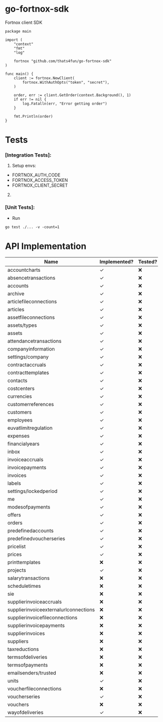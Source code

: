 # go-fortnox-sdk

Fortnox client SDK

```
package main

import (
	"context"
	"fmt"
	"log"

	fortnox "github.com/thats4fun/go-fortnox-sdk"
)

func main() {
	client := fortnox.NewClient(
		fortnox.WithAuthOpts("token", "secret"),
	)

	order, err := client.GetOrder(context.Background(), 1)
	if err != nil {
		log.Fatalln(err, "Error getting order")
	}

	fmt.Println(order)
}

```

# Tests

### [Integration Tests]:

1. Setup envs:

- FORTNOX_AUTH_CODE
- FORTNOX_ACCESS_TOKEN
- FORTNOX_CLIENT_SECRET

2.

### [Unit Tests]:

- Run

```
go test ./... -v -count=1
```

# API Implementation

| Name                           | Implemented? | Tested?   | 
|--------------------------------|----|-----------| 
| accountcharts                  | ✓  | ❌         |  
| absencetransactions            | ✓  | ❌         |   
| accounts                       | ✓  | ❌         |  
| archive                        | ✓  | ❌         |  
| articlefileconnections         | ✓  | ❌         |  
| articles                       | ✓  | ❌         |  
| assetfileconnections           | ✓  | ❌         |  
| assets/types                   | ✓  | ❌         |  
| assets                         | ✓  | ❌         |  
| attendancetransactions         | ✓  | ❌         |  
| companyinformation             | ✓  | ❌         |  
| settings/company               | ✓  | ❌         |  
| contractaccruals               | ✓  | ❌         |  
| contracttemplates              | ✓  | ❌         |  
| contacts                       | ✓   | ❌         |  
| costcenters                    | ✓  | ❌         |  
| currencies                     | ✓  | ❌         |  
| customerreferences             | ✓  | ❌         |  
| customers                      | ✓  | ❌         |  
| employees                      | ✓   | ❌         |  
| euvatlimitregulation           | ✓  | ❌         |  
| expenses                       | ✓   | ❌         |  
| financialyears                 | ✓  | ❌         |  
| inbox                          | ✓   | ❌         |  
| invoiceaccruals                | ✓  | ❌         |  
| invoicepayments                | ✓  | ❌         |  
| invoices                       | ✓  | ❌         |  
| labels                         | ✓  | ❌         |  
| settings/lockedperiod          | ✓   | ❌         |  
| me                             | ✓  | ❌         |  
| modesofpayments                | ✓   | ❌         |  
| offers                         | ✓   | ❌         |  
| orders                         | ✓  | ❌         |  
| predefinedaccounts             | ✓   | ❌         |  
| predefinedvoucherseries        | ✓   | ❌         |  
| pricelist                      | ✓   | ❌         |  
| prices                         | ✓   | ❌         |  
| printtemplates                 | ❌  | ❌         |  
| projects                       | ✓  | ❌         |  
| salarytransactions             | ❌  | ❌         |  
| scheduletimes                  | ❌  | ❌         |  
| sie                            | ❌  | ❌         |  
| supplierinvoiceaccruals        | ❌  | ❌         |  
| supplierinvoiceexternalurlconnections | ❌  | ❌         |  
| supplierinvoicefileconnections | ❌  | ❌         |  
| supplierinvoicepayments        | ❌  | ❌         |  
| supplierinvoices               | ❌  | ❌         |  
| suppliers                      | ❌  | ❌         |  
| taxreductions                  | ❌  | ❌         |  
| termsofdeliveries              | ❌  | ❌         |  
| termsofpayments                | ❌  | ❌         |  
| emailsenders/trusted           | ❌  | ❌         |  
| units                          | ✓  | ❌         |  
| voucherfileconnections         | ❌  | ❌         |  
| voucherseries                  | ✓  | ❌         |  
| vouchers                       | ❌  | ❌         |  
| wayofdeliveries                | ✓  | ❌         |  
